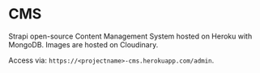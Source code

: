 # CMS

Strapi open-source Content Management System hosted on Heroku with MongoDB. Images are hosted on Cloudinary.

Access via: `https://<projectname>-cms.herokuapp.com/admin`.
